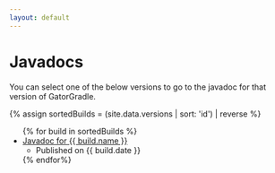 ```yaml
---
layout: default
---
```


# Javadocs
You can select one of the below versions to go to the javadoc for that version of GatorGradle.

{% assign sortedBuilds = (site.data.versions | sort: 'id') | reverse %}
<ul class="version-list">
{% for build in sortedBuilds %}
    <li>
        <a href="/gatorgradle/docs/{{ build.name }}">
            Javadoc for {{ build.name }}
        </a>
        <ul><li>Published on {{ build.date }}</li></ul>
    </li>
{% endfor%}
</ul>
